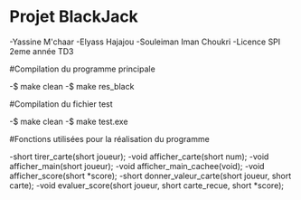 Projet BlackJack 
=================

-Yassine M'chaar
-Elyass Hajajou
-Souleiman Iman Choukri
-Licence SPI 2eme année
TD3

#Compilation du programme principale

-$ make clean
-$ make res_black

#Compilation du fichier test

-$ make clean
-$ make test.exe


#Fonctions utilisées pour la réalisation du programme

-short tirer_carte(short joueur);
-void afficher_carte(short num);
-void afficher_main(short joueur);
-void afficher_main_cachee(void);
-void afficher_score(short *score);
-short donner_valeur_carte(short joueur, short carte);
-void evaluer_score(short joueur, short carte_recue, short *score);


